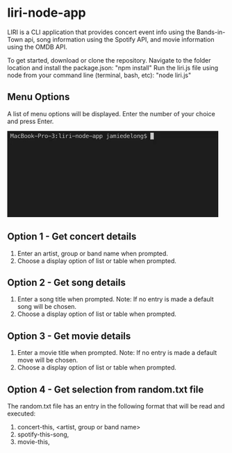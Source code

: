 # liri-node-app
LIRI is a CLI application that provides concert event info using the Bands-in-Town api, song information using the Spotify API, and movie information using the OMDB API.

To get started, download or clone the repository.
Navigate to the folder location and install the package.json: "npm install"
Run the liri.js file using node from your command line (terminal, bash, etc): "node liri.js"

## Menu Options
A list of menu options will be displayed. Enter the number of your choice and press Enter.

![Menu Options](https://github.com/Milleniyum/liri-node-app/blob/master/images/node-liri.gif)

## Option 1 - Get concert details
1. Enter an artist, group or band name when prompted.
2. Choose a display option of list or table when prompted.

## Option 2 - Get song details
1. Enter a song title when prompted. Note: If no entry is made a default song will be chosen.
2. Choose a display option of list or table when prompted.

## Option 3 - Get movie details
1. Enter a movie title when prompted. Note: If no entry is made a default move will be chosen.
2. Choose a display option of list or table when prompted.

## Option 4 - Get selection from random.txt file
The random.txt file has an entry in the following format that will be read and executed:
1. concert-this, <artist, group or band name>
2. spotify-this-song, <song title>
3. movie-this, <movie title>


